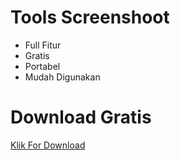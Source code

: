 # Tools Screenshoot 

- Full Fitur
- Gratis
- Portabel
- Mudah Digunakan

# Download Gratis 
[Klik For Download ](https://github.com/aceptriana/ss/raw/main/greenshot.exe)

